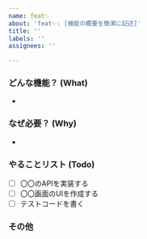 ```yaml
---
name: feat✨
about: 'feat✨: [機能の概要を簡潔に記述]'
title: ''
labels: ''
assignees: ''

---
```


### どんな機能？ (What)
- 

### なぜ必要？ (Why)
- 

### やることリスト (Todo)
- [ ] 〇〇のAPIを実装する
- [ ] 〇〇画面のUIを作成する
- [ ] テストコードを書く

### その他
